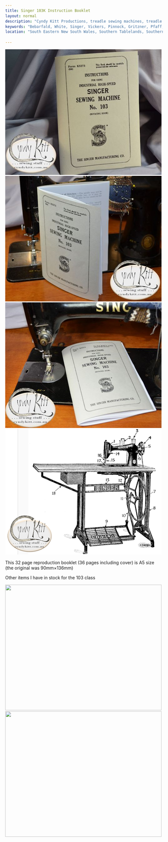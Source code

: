 ```yaml
---
title: Singer 103K Instruction Booklet
layout: normal
description: "Cyndy Kitt Productions, treadle sewing machines, treadle sewing machine parts, sewing machine parts, vintage treadle sewing machines, reproduction sewing machine manuals, sewing machine manual, eco sewing"
keywords: "Bebarfald, White, Singer, Vickers, Pinnock, Gritzner, Pfaff, treadle sewing machine, vintage sewing machine, sewing machine manual"
location: "South Eastern New South Wales, Southern Tablelands, Southern Highlands, Goulburn, New South Wales, Australia.  Custom clothing and costume.  Craft accesories "

---
```


<div class="container text-center">
<p><img class="img-fluid my-1" src="pic/MAN-103K.01.jpg" width="500" height="400">
<img class="img-fluid my-1" src="pic/MAN-103K.02.jpg" width="500" height="400">
<img class="img-fluid my-1" src="pic/MAN-103K.03.jpg" width="500" height="400">
<img class="img-fluid my-1" src="pic/MAN-103K.11.png" width="500" height="400"></p>
<p>This 32 page reproduction booklet (36 pages including cover) is A5 size (the original was 90mm&times;136mm)</p>
<p class="h2">Other items I have in stock for the 103 class</p>
<p><img class="img-fluid my-1" src="{{ "stock/pic/PIC-BCD/BCD-2237.02.jpg" | relative_url }}" width="500" height="400">
<img class="img-fluid my-1" src="{{ "stock/pic/PIC-BOB/BOB-623S.00.jpg" | relative_url }}" width="500" height="400"></p>
</div>
